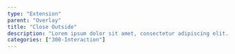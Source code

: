 ```yaml
---
type: "Extension"
parent: "Overlay"
title: "Close Outside"
description: "Lorem ipsum dolor sit amet, consectetur adipiscing elit. Nunc tempus laoreet leo sit amet iaculis."
categories: ["300-Interaction"]
---
```


<demo>
  <demovanilla src="demos/inline/extension/overlay/close-outside">
  </demovanilla>
</demo>

